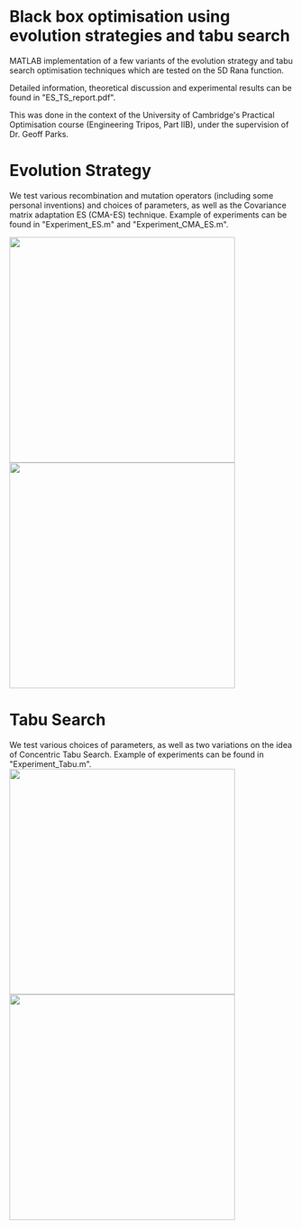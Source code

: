 # Black box optimisation using evolution strategies and tabu search
MATLAB implementation of a few variants of the evolution strategy and tabu search optimisation techniques which are tested on the 5D Rana function.

Detailed information, theoretical discussion and experimental results can be found in "ES_TS_report.pdf".

This was done in the context of the University of Cambridge's Practical Optimisation course (Engineering Tripos, Part IIB), under the supervision of Dr. Geoff Parks.


# Evolution Strategy
We test various recombination and mutation operators (including some personal inventions) and choices of parameters, as well as the Covariance matrix adaptation ES (CMA-ES) technique.
Example of experiments can be found in "Experiment_ES.m" and "Experiment_CMA_ES.m".

<img src="https://user-images.githubusercontent.com/71833961/119832047-be114580-bef5-11eb-835f-26f65aa79a77.png" width="400" height="400"> <img src="https://user-images.githubusercontent.com/71833961/119831883-9ae69600-bef5-11eb-8748-3b6e55a0c4b9.png" width="400" height="400"> 




# Tabu Search

We test various choices of parameters, as well as two variations on the idea of Concentric Tabu Search.
Example of experiments can be found in "Experiment_Tabu.m".
<img src="https://user-images.githubusercontent.com/71833961/119831867-9621e200-bef5-11eb-989e-e85629e04ff8.png" width="400" height="400"> <img src="https://user-images.githubusercontent.com/71833961/119831832-8f936a80-bef5-11eb-9516-035f1bd1d2f0.png" width="400" height="400"> 
